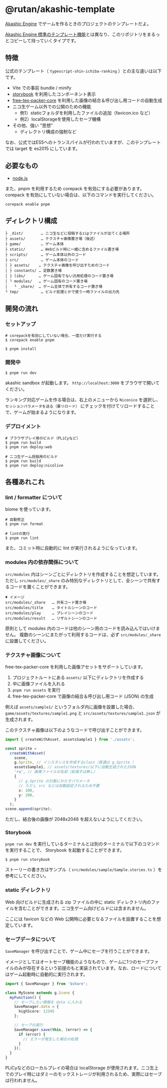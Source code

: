 # @rutan/akashic-template

[Akashic Engine](https://akashic-games.github.io/) でゲームを作るときのプロジェクトのテンプレートだよ。

[Akashic Engine 標準のテンプレート機能](https://github.com/akashic-contents/templates)とは異なり、このリポジトリをまるっとコピーして持っていくタイプです。

## 特徴
公式のテンプレート（ `typescript-shin-ichiba-ranking` ）との主な違いは以下です。

- Vite での事前 bundle / minify
- [storybook](https://storybook.js.org/) を利用したコンポーネント表示
- [free-tex-packer-core](https://github.com/odrick/free-tex-packer-core) を利用した画像の結合＆呼び出し用コードの自動生成
- ニコ生ゲーム以外での公開のための機能
  - 例1）staticフォルダを利用したファイルの追加（favicon.ico など）
  - 例2）localStorageを使用したセーブ機構
- その他、強い "思想"
  - ディレクトリ構成の強制など

なお、公式ではES5へのトランスパイルが行われていますが、このテンプレートでは target を es2015 にしています。

## 必要なもの

- [node.js](https://nodejs.org/)

また、pnpm を利用するため corepack を有効にする必要があります。  
corepack を有効にしていない場合は、以下のコマンドを実行してください。

```
corepack enable pnpm
```

## ディレクトリ構成
```
├ _dist/        … ニコ生などに投稿するzipファイルが出てくる場所
├ assets/       … テクスチャ画像置き場（後述）
├ game/         … ゲーム本体
├ static/       … Webビルド時に一緒に含めるファイル置き場
├ scripts/      … ゲーム本体以外のコード
├ src/          … ゲーム本体のコード
│ ├ assets/    … テクスチャ画像を呼び出すためのコード
│ ├ constants/ … 定数置き場
│ ├ libs/      … ゲーム固有でない汎用処理のコード置き場
│ └ modules/   … ゲーム固有のコード置き場
│   └ _share/  … ゲーム全体で共有するコード置き場
└ tmp/          … ビルド処理とかで使う一時ファイルの出力先
```

## 開発の流れ

### セットアップ
```
# corepackを有効にしていない場合、一度だけ実行する
$ corepack enable pnpm

$ pnpm install
```

### 開発中
```
$ pnpm run dev
```

akashic sandbox が起動します。
`http://localhost:3000` をブラウザで開いてください。

ランキング対応ゲームを作る場合は、右上のメニューから `Niconico` を選択し、`セッションパラメータを送る（要リロード）` にチェックを付けてリロードすることで、ゲームが始まるようになります。

### デプロイメント
```
# ブラウザプレイ用のビルド（PLiCyなど）
$ pnpm run build
$ pnpm run deploy:web

# ニコ生ゲーム投稿用のビルド
$ pnpm run build
$ pnpm run deploy:nicolive
```

## 各種あれこれ

### lint / formatter について

biome を使っています。

```
# 自動修正
$ pnpm run format

# lintの実行
$ pnpm run lint
```

また、コミット時に自動的に lint が実行されるようになっています。

### modules 内の依存関係について

`src/modules` 内はシーンごとにディレクトリを作成することを想定しています。  
ただし `src/modules/_share` のみ特別なディレクトリとして、全シーンで共有するコードを置くことができます。

```
▼ イメージ
src/modules/_share   … 共有コード置き場
src/modules/title    … タイトルシーンのコード
src/modules/play     … プレイシーンのコード
src/modules/result   … リザルトシーンのコード
```

原則として modules 内のコードは他のシーン用のコードを読み込んではいけません。
複数のシーンにまたがって利用するコードは、必ず `src/modules/_share` に設置してください。

### テクスチャ画像について
free-tex-packer-core を利用した画像アセットをサポートしています。

1. プロジェクトルートにある `assets/` 以下にディレクトリを作成する
2. 中に画像ファイルを入れる
3. `pnpm run assets` を実行
4. free-tex-packer-core で画像の結合＆呼び出し用コード (JSON) の生成

例えば `assets/sample1/` というフォルダ内に画像を設置した場合、 `game/assets/textures/sample1.png` と `src/assets/textures/sample1.json` が生成されます。

このテクスチャ画像は以下のようなコードで呼び出すことができます。

```typescript
import { createWithAsset, assetsSample1 } from './assets';

const sprite =
  createWithAsset(
    scene,
    g.Sprite, // インスタンスを作成するclass（普通は g.Sprite ）
    assetsSample1, // assets/textures/以下に自動生成されたJSON
    'ru', // 画像ファイルの名前（拡張子は無し）
    {
      // g.Sprite の引数にわたすパラメータ
      // ただし src などは自動設定されるため不要
      x: 100,
      y: 200,
    }
  );
scene.append(sprite);
```

ただし、結合後の画像が 2048x2048 を超えないようにしてください。

### Storybook

`pnpm run dev` を実行しているターミナルとは別のターミナルで以下のコマンドを実行することで、 Storybook を起動することができます。

```
$ pnpm run storybook
```

ストーリーの書き方はサンプル（ `src/modules/sample/Sample.stories.ts` ）を参考にしてください。

### static ディレクトリ
Web 向けビルドに生成される zip ファイルの中に static ディレクトリ内のファイルを含むことができます。ニコ生ゲーム向けビルドには含まれません。

ここには favicon などの Web 公開時に必要となるファイルを設置することを想定しています。

### セーブデータについて

`SaveManager` を呼び出すことで、ゲーム中にセーブを行うことができます。

イメージとしてはオートセーブ機能のようなもので、ゲームに1つのセーブファイルのみが存在するという前提のもと実装されています。なお、ロードについてはゲーム起動時に自動的に実行されます。

```typescript
import { SaveManager } from '$share';

class MyScene extends g.Scene {
  myFunction() {
    // セーブしたい情報を data に入れる
    SaveManager.data = {
      highScore: 12345
    };

    // セーブの実行
    SaveManager.save(this, (error) => {
      if (error) {
        // エラーが発生した場合の処理
      }
    });
  }
}
```

PLiCyなどのローカルプレイの場合は localStorage が使用されます。ニコ生上でのプレイ時にはダミーのモックストレージが利用されるため、実際にはセーブは行われません。
